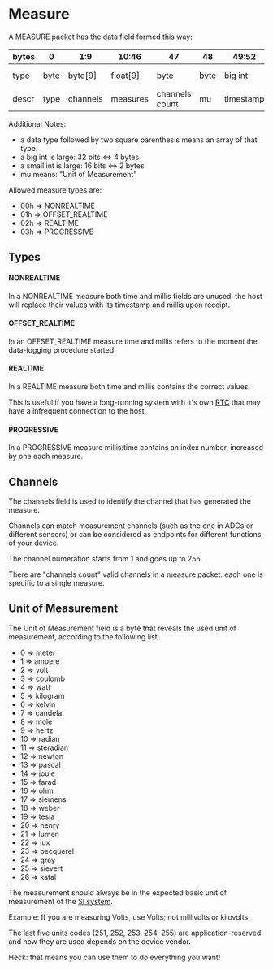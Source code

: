 # Measure

A MEASURE packet has the data field formed this way:

| bytes  | 0    | 1:9      | 10:46    | 47             | 48      | 49:52     | 53:54     |
|--------|------|----------|----------|----------------|---------|-----------|-----------|
| type   | byte | byte[9]  | float[9] | byte           | byte    | big int   | small int |
| descr  | type | channels | measures | channels count | mu      | timestamp | millis    |

Additional Notes:
- a data type followed by two square parenthesis means an array of that type.
- a big int is large: 32 bits <=> 4 bytes
- a small int is large: 16 bits <=> 2 bytes
- mu means: "Unit of Measurement"

Allowed measure types are:

* 00h => NONREALTIME
* 01h => OFFSET_REALTIME
* 02h => REALTIME
* 03h => PROGRESSIVE


## Types

#### NONREALTIME

In a NONREALTIME measure both time and millis fields are unused, the host will replace their values with its timestamp and millis upon receipt.

#### OFFSET_REALTIME

In an OFFSET_REALTIME measure time and millis refers to the moment the data-logging procedure started.

#### REALTIME

In a REALTIME measure both time and millis contains the correct values.

This is useful if you have a long-running system with it's own [RTC](https://en.wikipedia.org/wiki/Real-time_clock) that may have a infrequent connection to the host.

#### PROGRESSIVE

In a PROGRESSIVE measure millis:time contains an index number, increased by one each measure.


## Channels

The channels field is used to identify the channel that has generated the measure.

Channels can match measurement channels (such as the one in ADCs or different sensors) or can be considered as endpoints for different functions of your device.

The channel numeration starts from 1 and goes up to 255.

There are "channels count" valid channels in a measure packet:
each one is specific to a single measure.

## Unit of Measurement

The Unit of Measurement field is a byte that reveals the used unit of measurement, according to the following list:

* 0 => meter
* 1 => ampere
* 2 => volt
* 3 => coulomb
* 4 => watt
* 5 => kilogram
* 6 => kelvin
* 7 => candela
* 8 => mole
* 9 => hertz
* 10 => radian
* 11 => steradian
* 12 => newton
* 13 => pascal
* 14 => joule
* 15 => farad
* 16 => ohm
* 17 => siemens
* 18 => weber
* 19 => tesla
* 20 => henry
* 21 => lumen
* 22 => lux
* 23 => becquerel
* 24 => gray
* 25 => sievert
* 26 => katal

The measurement should always be in the expected basic unit of measurement of the [SI system](https://en.wikipedia.org/wiki/International_System_of_Units).

Example: If you are measuring Volts, use Volts; not millivolts or kilovolts.

The last five units codes (251, 252, 253, 254, 255) are application-reserved and how they are used depends on the device vendor.

Heck: that means you can use them to do everything you want!
